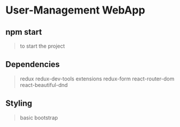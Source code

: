 # User-Management WebApp

## npm start
>to start the project

## Dependencies
>redux
>redux-dev-tools extensions
>redux-form
>react-router-dom
>react-beautiful-dnd

## Styling
>basic bootstrap
